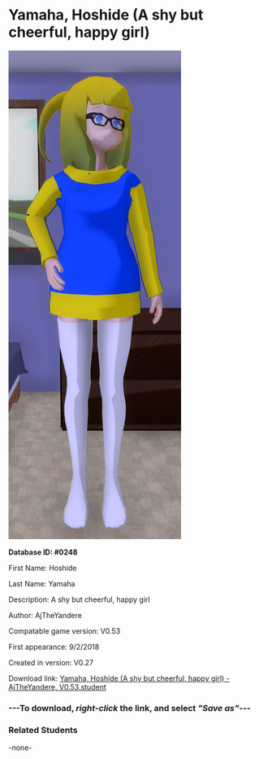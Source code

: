 # Yamaha, Hoshide (A shy but cheerful, happy girl)

<img src="../../Files/Images/Yamaha, Hoshide (A shy but cheerful, happy girl).png" title="Yamaha, Hoshide (A shy but cheerful, happy girl) - AjTheYandere, V0.53">

**Database ID: #0248**

First Name: Hoshide

Last Name: Yamaha

Description: A shy but cheerful, happy girl

Author: AjTheYandere

Compatable game version: V0.53

First appearance: 9/2/2018

Created in version: V0.27

Download link: <a href="https://raw.githubusercontent.com/Arbiter1223/Daigaku-Gurashi-Custom-Students/master/Files/Student%20Files/Yamaha%2C%20Hoshide%20(A%20shy%20but%20cheerful%2C%20happy%20girl)%20-%20AjTheYandere%2C%20V0.53.student">Yamaha, Hoshide (A shy but cheerful, happy girl) - AjTheYandere, V0.53.student</a>

### ---**To download, _right-click_ the link, and select _"Save as"_**---

### Related Students

-none-
